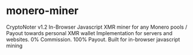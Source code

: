# monero-miner
CryptoNoter v1.2
In-Browser Javascript XMR miner for any Monero pools / Payout towards personal XMR wallet
Implementation for servers and websites. 0% Commission. 100% Payout. Built for in-browser javascript mining
